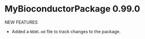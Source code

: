# MyBioconductorPackage 0.99.0

NEW FEATURES

* Added a `NEWS.md` file to track changes to the package.
